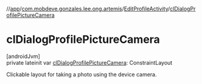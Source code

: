 //[app](../../../index.md)/[com.mobdeve.gonzales.lee.ong.artemis](../index.md)/[EditProfileActivity](index.md)/[clDialogProfilePictureCamera](cl-dialog-profile-picture-camera.md)

# clDialogProfilePictureCamera

[androidJvm]\
private lateinit var [clDialogProfilePictureCamera](cl-dialog-profile-picture-camera.md): ConstraintLayout

Clickable layout for taking a photo using the device camera.
